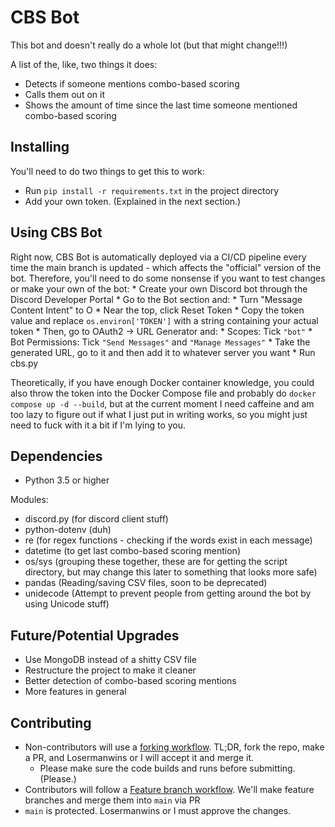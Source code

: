 # CBS Bot

This bot and doesn't really do a whole lot (but that might change!!!)

A list of the, like, two things it does:
* Detects if someone mentions combo-based scoring
* Calls them out on it
* Shows the amount of time since the last time someone mentioned combo-based scoring

## Installing

You'll need to do two things to get this to work:
* Run `pip install -r requirements.txt` in the project directory
* Add your own token. (Explained in the next section.)

## Using CBS Bot

Right now, CBS Bot is automatically deployed via a CI/CD pipeline every time the main branch is updated - which affects the "official" version of the bot. 
Therefore, you'll need to do some nonsense if you want to test changes or make your own of the bot:
    * Create your own Discord bot through the Discord Developer Portal
    * Go to the Bot section and:
        * Turn "Message Content Intent" to O
        * Near the top, click Reset Token
        * Copy the token value and replace `os.environ['TOKEN']` with a string containing your actual token
    * Then, go to OAuth2 -> URL Generator and:
        * Scopes: Tick `"bot"`
        * Bot Permissions: Tick `"Send Messages"` and `"Manage Messages"`
        * Take the generated URL, go to it and then add it to whatever server you want
    * Run cbs.py

Theoretically, if you have enough Docker container knowledge, you could also throw the token into the Docker Compose file and probably do `docker compose up -d --build`, but at the current moment I need caffeine and am too lazy to figure out if what I just put in writing works, so you might just need to fuck with it a bit if I'm lying to you.

## Dependencies

* Python 3.5 or higher

Modules:
* discord.py (for discord client stuff)
* python-dotenv (duh)
* re (for regex functions - checking if the words exist in each message)
* datetime (to get last combo-based scoring mention)
* os/sys (grouping these together, these are for getting the script directory, but may change this later to something that looks more safe)
* pandas (Reading/saving CSV files, soon to be deprecated)
* unidecode (Attempt to prevent people from getting around the bot by using Unicode stuff)

## Future/Potential Upgrades

* Use MongoDB instead of a shitty CSV file 
* Restructure the project to make it cleaner
* Better detection of combo-based scoring mentions
* More features in general

## Contributing

* Non-contributors will use a [forking workflow](https://www.atlassian.com/git/tutorials/comparing-workflows/forking-workflow). TL;DR, fork the repo, make a PR, and Losermanwins or I will accept it and merge it.
    * Please make sure the code builds and runs before submitting. (Please.)
* Contributors will follow a [Feature branch workflow](https://www.atlassian.com/git/tutorials/comparing-workflows/feature-branch-workflow). We'll make feature branches and merge them into `main` via PR
* `main` is protected. Losermanwins or I must approve the changes.
